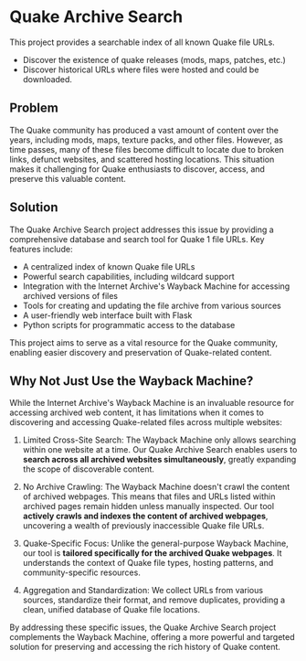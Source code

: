 # Quake Archive Search

This project provides a searchable index of all known Quake file URLs.

* Discover the existence of quake releases (mods, maps, patches, etc.)
* Discover historical URLs where files were hosted and could be downloaded.

## Problem

The Quake community has produced a vast amount of content over the years, including mods, maps, texture packs, and other files. However, as time passes, many of these files become difficult to locate due to broken links, defunct websites, and scattered hosting locations. This situation makes it challenging for Quake enthusiasts to discover, access, and preserve this valuable content.

## Solution

The Quake Archive Search project addresses this issue by providing a comprehensive database and search tool for Quake 1 file URLs. Key features include:

- A centralized index of known Quake file URLs
- Powerful search capabilities, including wildcard support
- Integration with the Internet Archive's Wayback Machine for accessing archived versions of files
- Tools for creating and updating the file archive from various sources
- A user-friendly web interface built with Flask
- Python scripts for programmatic access to the database

This project aims to serve as a vital resource for the Quake community, enabling easier discovery and preservation of Quake-related content.

## Why Not Just Use the Wayback Machine?

While the Internet Archive's Wayback Machine is an invaluable resource for accessing archived web content, it has limitations when it comes to discovering and accessing Quake-related files across multiple websites:

1. Limited Cross-Site Search: The Wayback Machine only allows searching within one website at a time. Our Quake Archive Search enables users to **search across all archived websites simultaneously**, greatly expanding the scope of discoverable content.

2. No Archive Crawling: The Wayback Machine doesn't crawl the content of archived webpages. This means that files and URLs listed within archived pages remain hidden unless manually inspected. Our tool **actively crawls and indexes the content of archived webpages**, uncovering a wealth of previously inaccessible Quake file URLs.

3. Quake-Specific Focus: Unlike the general-purpose Wayback Machine, our tool is **tailored specifically for the archived Quake webpages**. It understands the context of Quake file types, hosting patterns, and community-specific resources.

4. Aggregation and Standardization: We collect URLs from various sources, standardize their format, and remove duplicates, providing a clean, unified database of Quake file locations.

By addressing these specific issues, the Quake Archive Search project complements the Wayback Machine, offering a more powerful and targeted solution for preserving and accessing the rich history of Quake content.